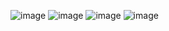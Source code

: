 ![image](https://github.com/tam170104/tam123/assets/165748681/725d783d-8183-44b5-ae43-87e055065b6a)
![image](https://github.com/tam170104/tam123/assets/165748681/b2904717-9adb-4f3a-97cf-6933858be396)
![image](https://github.com/tam170104/tam123/assets/165748681/2e0cf4c8-39b9-42fc-bede-c9f5348a9326)
![image](https://github.com/tam170104/tam123/assets/165748681/e94f8bd5-182a-4605-8d92-73dcbd432ee9)
